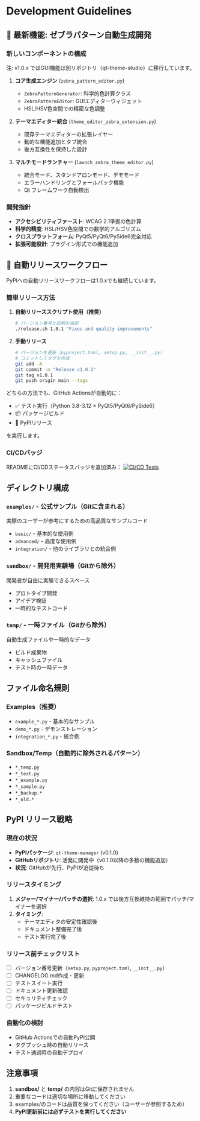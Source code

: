 # Development Guidelines

## 🦓 最新機能: ゼブラパターン自動生成開発

### 新しいコンポーネントの構成

注: v1.0.x ではGUI機能は別リポジトリ（qt-theme-studio）に移行しています。

1. **コア生成エンジン** (`zebra_pattern_editor.py`)
   - `ZebraPatternGenerator`: 科学的色計算クラス
   - `ZebraPatternEditor`: GUIエディターウィジェット
   - HSL/HSV色空間での精密な色調整

2. **テーマエディター統合** (`theme_editor_zebra_extension.py`)
   - 既存テーマエディターの拡張レイヤー
   - 動的な機能追加とタブ統合
   - 後方互換性を保持した設計

3. **マルチモードランチャー** (`launch_zebra_theme_editor.py`)
   - 統合モード、スタンドアロンモード、デモモード
   - エラーハンドリングとフォールバック機能
   - Qt フレームワーク自動検出

### 開発指針

- **アクセシビリティファースト**: WCAG 2.1準拠の色計算
- **科学的精度**: HSL/HSV色空間での数学的アルゴリズム
- **クロスプラットフォーム**: PyQt5/PyQt6/PySide6完全対応
- **拡張可能設計**: プラグイン形式での機能追加

## 🚀 自動リリースワークフロー

PyPIへの自動リリースワークフローは1.0.xでも継続しています。

### 簡単リリース方法

1. **自動リリーススクリプト使用（推奨）**
   ```bash
   # バージョン番号と説明を指定
   ./release.sh 1.0.1 "Fixes and quality improvements"
   ```

2. **手動リリース**
   ```bash
   # バージョンを更新（pyproject.toml, setup.py, __init__.py）
   # コミットしてタグを作成
   git add -A
   git commit -m "Release v1.0.1"
   git tag v1.0.1
   git push origin main --tags
   ```

どちらの方法でも、GitHub Actionsが自動的に：
- ✅ テスト実行（Python 3.8-3.12 × PyQt5/PyQt6/PySide6）
- 📦 パッケージビルド
- 🚀 PyPIリリース

を実行します。

### CI/CDバッジ

READMEにCI/CDステータスバッジを追加済み：
[![CI/CD Tests](https://github.com/scottlz0310/Qt-Theme-Manager/actions/workflows/ci-cd-tests.yml/badge.svg)](https://github.com/scottlz0310/Qt-Theme-Manager/actions/workflows/ci-cd-tests.yml)

## ディレクトリ構成

### `examples/` - 公式サンプル（Gitに含まれる）
実際のユーザーが参考にするための高品質なサンプルコード
- `basic/` - 基本的な使用例
- `advanced/` - 高度な使用例
- `integration/` - 他のライブラリとの統合例

### `sandbox/` - 開発用実験場（Gitから除外）
開発者が自由に実験できるスペース
- プロトタイプ開発
- アイデア検証
- 一時的なテストコード

### `temp/` - 一時ファイル（Gitから除外）
自動生成ファイルや一時的なデータ
- ビルド成果物
- キャッシュファイル
- テスト時の一時データ

## ファイル命名規則

### Examples（推奨）
- `example_*.py` - 基本的なサンプル
- `demo_*.py` - デモンストレーション
- `integration_*.py` - 統合例

### Sandbox/Temp（自動的に除外されるパターン）
- `*_temp.py`
- `*_test.py`
- `*_example.py`
- `*_sample.py`
- `*_backup.*`
- `*_old.*`

## PyPI リリース戦略

### 現在の状況
- **PyPIパッケージ**: `qt-theme-manager` (v0.1.0)
- **GitHubリポジトリ**: 活発に開発中（v0.1.0以降の多数の機能追加）
- **状況**: GitHubが先行、PyPIが追従待ち

### リリースタイミング
1. **メジャー/マイナー/パッチの選択**: 1.0.x では後方互換維持の範囲でパッチ/マイナーを選択
2. **タイミング**:
   - テーマエディタの安定性確認後
   - ドキュメント整備完了後
   - テスト実行完了後

### リリース前チェックリスト
- [ ] バージョン番号更新（`setup.py`, `pyproject.toml`, `__init__.py`）
- [ ] CHANGELOG.md作成・更新
- [ ] テストスイート実行
- [ ] ドキュメント更新確認
- [ ] セキュリティチェック
- [ ] パッケージビルドテスト

### 自動化の検討
- GitHub Actionsでの自動PyPI公開
- タグプッシュ時の自動リリース
- テスト通過時の自動デプロイ

## 注意事項

1. **sandbox/** と **temp/** の内容はGitに保存されません
2. 重要なコードは適切な場所に移動してください
3. examples/のコードは品質を保ってください（ユーザーが参照するため）
4. **PyPI更新前には必ずテストを実行してください**
